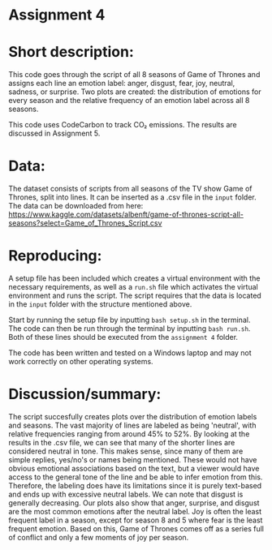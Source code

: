 # Assignment 4

# Short description: 
This code goes through the script of all 8 seasons of Game of Thrones and assigns each line an emotion label: anger, disgust, fear, joy, neutral, sadness, or surprise. Two plots are created: the distribution of emotions for every season and the relative frequency of an emotion label across all 8 seasons.

This code uses CodeCarbon to track CO₂ emissions. The results are discussed in Assignment 5.

# Data:
The dataset consists of scripts from all seasons of the TV show Game of Thrones, split into lines. It can be inserted as a .csv file in the ```input``` folder.
The data can be downloaded from here: https://www.kaggle.com/datasets/albenft/game-of-thrones-script-all-seasons?select=Game_of_Thrones_Script.csv

# Reproducing:
A setup file has been included which creates a virtual environment with the necessary requirements, as well as a ```run.sh``` file which activates the virtual environment and runs the script. The script requires that the data is located in the ```input``` folder with the structure mentioned above. 

Start by running the setup file by inputting ```bash setup.sh``` in the terminal. 
The code can then be run through the terminal by inputting ```bash run.sh```.
Both of these lines should be executed from the ```assignment 4``` folder.

The code has been written and tested on a Windows laptop and may not work correctly on other operating systems.

# Discussion/summary:
The script succesfully creates plots over the distribution of emotion labels and seasons. The vast majority of lines are labeled as being 'neutral', with relative frequencies ranging from around 45% to 52%. By looking at the results in the .csv file, we can see that many of the shorter lines are considered neutral in tone. This makes sense, since many of them are simple replies, yes/no's or names being mentioned. These would not have obvious emotional associations based on the text, but a viewer would have access to the general tone of the line and be able to infer emotion from this. Therefore, the labeling does have its limitations since it is purely text-based and ends up with excessive neutral labels. 
We can note that disgust is generally decreasing. Our plots also show that anger, surprise, and disgust are the most common emotions after the neutral label. Joy is often the least frequent label in a season, except for season 8 and 5 where fear is the least frequent emotion. Based on this, Game of Thrones comes off as a series full of conflict and only a few moments of joy per season. 